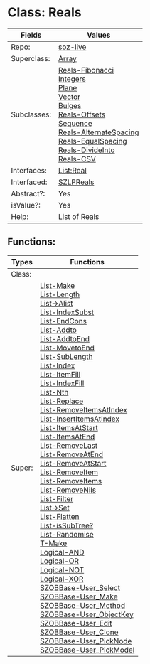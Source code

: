 
# Class:	Reals

| Fields | Values |
| --------- | --------- |
| Repo: | [soz-live](/repos/soz-live.html) |
| Superclass: | [Array](Array.html) |
| Subclasses: | [Reals-Fibonacci](Reals-Fibonacci.html) <br> [Integers](Integers.html) <br> [Plane](Plane.html) <br> [Vector](Vector.html) <br> [Bulges](Bulges.html) <br> [Reals-Offsets](Reals-Offsets.html) <br> [Sequence](Sequence.html) <br> [Reals-AlternateSpacing](Reals-AlternateSpacing.html) <br> [Reals-EqualSpacing](Reals-EqualSpacing.html) <br> [Reals-DivideInto](Reals-DivideInto.html) <br> [Reals-CSV](Reals-CSV.html) |
| Interfaces: | [List:Real](List:Real.html) |
| Interfaced: | [SZLPReals](SZLPReals.html) |
| Abstract?: | Yes |
| isValue?: | Yes |
| Help: | List of Reals |


## Functions:

| Types | Functions |
| --------- | --------- |
| Class: |  |
| Super: | [List-Make](List.html) <br> [List-Length](List.html) <br> [List->Alist](List.html) <br> [List-IndexSubst](List.html) <br> [List-EndCons](List.html) <br> [List-Addto](List.html) <br> [List-AddtoEnd](List.html) <br> [List-MovetoEnd](List.html) <br> [List-SubLength](List.html) <br> [List-Index](List.html) <br> [List-ItemFill](List.html) <br> [List-IndexFill](List.html) <br> [List-Nth](List.html) <br> [List-Replace](List.html) <br> [List-RemoveItemsAtIndex](List.html) <br> [List-InsertItemsAtIndex](List.html) <br> [List-ItemsAtStart](List.html) <br> [List-ItemsAtEnd](List.html) <br> [List-RemoveLast](List.html) <br> [List-RemoveAtEnd](List.html) <br> [List-RemoveAtStart](List.html) <br> [List-RemoveItem](List.html) <br> [List-RemoveItems](List.html) <br> [List-RemoveNils](List.html) <br> [List-Filter](List.html) <br> [List->Set](List.html) <br> [List-Flatten](List.html) <br> [List-isSubTree?](List.html) <br> [List-Randomise](List.html) <br> [T-Make](T.html) <br> [Logical-AND](Logical.html) <br> [Logical-OR](Logical.html) <br> [Logical-NOT](Logical.html) <br> [Logical-XOR](Logical.html) <br> [SZOBBase-User_Select](SZOBBase.html) <br> [SZOBBase-User_Make](SZOBBase.html) <br> [SZOBBase-User_Method](SZOBBase.html) <br> [SZOBBase-User_ObjectKey](SZOBBase.html) <br> [SZOBBase-User_Edit](SZOBBase.html) <br> [SZOBBase-User_Clone](SZOBBase.html) <br> [SZOBBase-User_PickNode](SZOBBase.html) <br> [SZOBBase-User_PickModel](SZOBBase.html) |


